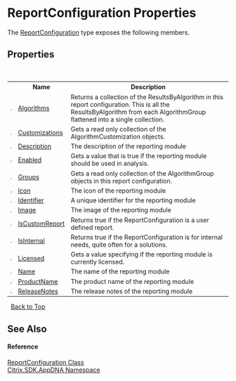 # ReportConfiguration Properties
 

The <a href="T_Citrix_SDK_AppDNA_ReportConfiguration">ReportConfiguration</a> type exposes the following members.


## Properties
&nbsp;<table><tr><th></th><th>Name</th><th>Description</th></tr><tr><td>![Public property](media/pubproperty.gif "Public property")</td><td><a href="P_Citrix_SDK_AppDNA_ReportConfiguration_Algorithms">Algorithms</a></td><td>
Returns a collection of the ResultsByAlgorithm in this report configuration. This is all the ResultsByAlgorithm from each AlgorithmGroup flattened into a single collection.</td></tr><tr><td>![Public property](media/pubproperty.gif "Public property")</td><td><a href="P_Citrix_SDK_AppDNA_ReportConfiguration_Customizations">Customizations</a></td><td>
Gets a read only collection of the AlgorithmCustomization objects.</td></tr><tr><td>![Public property](media/pubproperty.gif "Public property")</td><td><a href="P_Citrix_SDK_AppDNA_ReportConfiguration_Description">Description</a></td><td>
The description of the reporting module</td></tr><tr><td>![Public property](media/pubproperty.gif "Public property")</td><td><a href="P_Citrix_SDK_AppDNA_ReportConfiguration_Enabled">Enabled</a></td><td>
Gets a value that is true if the reporting module should be used in analysis.</td></tr><tr><td>![Public property](media/pubproperty.gif "Public property")</td><td><a href="P_Citrix_SDK_AppDNA_ReportConfiguration_Groups">Groups</a></td><td>
Gets a read only collection of the AlgorithmGroup objects in this report configuration.</td></tr><tr><td>![Public property](media/pubproperty.gif "Public property")</td><td><a href="P_Citrix_SDK_AppDNA_ReportConfiguration_Icon">Icon</a></td><td>
The icon of the reporting module</td></tr><tr><td>![Public property](media/pubproperty.gif "Public property")</td><td><a href="P_Citrix_SDK_AppDNA_ReportConfiguration_Identifier">Identifier</a></td><td>
A unique identifier for the reporting module</td></tr><tr><td>![Public property](media/pubproperty.gif "Public property")</td><td><a href="P_Citrix_SDK_AppDNA_ReportConfiguration_Image">Image</a></td><td>
The image of the reporting module</td></tr><tr><td>![Public property](media/pubproperty.gif "Public property")</td><td><a href="P_Citrix_SDK_AppDNA_ReportConfiguration_IsCustomReport">IsCustomReport</a></td><td>
Returns true if the ReportConfiguration is a user defined report.</td></tr><tr><td>![Public property](media/pubproperty.gif "Public property")</td><td><a href="P_Citrix_SDK_AppDNA_ReportConfiguration_IsInternal">IsInternal</a></td><td>
Returns true if the ReportConfiguration is for internal needs, quite often for a solutions.</td></tr><tr><td>![Public property](media/pubproperty.gif "Public property")</td><td><a href="P_Citrix_SDK_AppDNA_ReportConfiguration_Licensed">Licensed</a></td><td>
Gets a value specifying if the reporting module is currently licensed.</td></tr><tr><td>![Public property](media/pubproperty.gif "Public property")</td><td><a href="P_Citrix_SDK_AppDNA_ReportConfiguration_Name">Name</a></td><td>
The name of the reporting module</td></tr><tr><td>![Public property](media/pubproperty.gif "Public property")</td><td><a href="P_Citrix_SDK_AppDNA_ReportConfiguration_ProductName">ProductName</a></td><td>
The product name of the reporting module</td></tr><tr><td>![Public property](media/pubproperty.gif "Public property")</td><td><a href="P_Citrix_SDK_AppDNA_ReportConfiguration_ReleaseNotes">ReleaseNotes</a></td><td>
The release notes of the reporting module</td></tr></table>&nbsp;
<a href="#reportconfiguration-properties">Back to Top</a>

## See Also


#### Reference
<a href="T_Citrix_SDK_AppDNA_ReportConfiguration">ReportConfiguration Class</a><br /><a href="N_Citrix_SDK_AppDNA">Citrix.SDK.AppDNA Namespace</a><br />